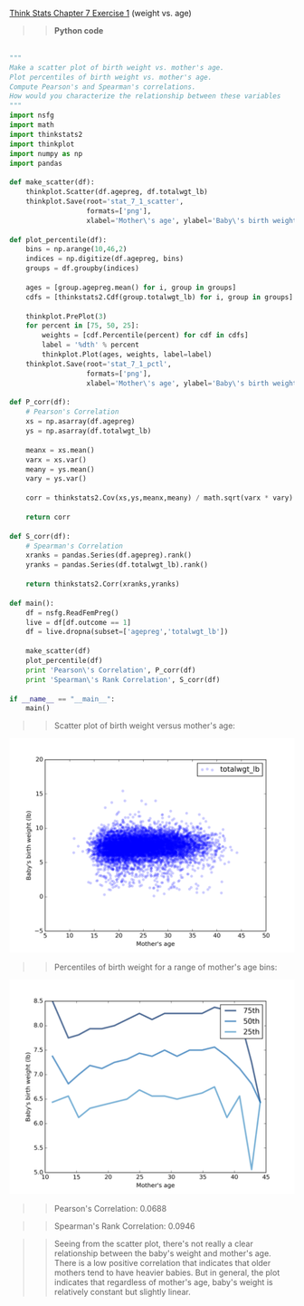 [Think Stats Chapter 7 Exercise 1](http://greenteapress.com/thinkstats2/html/thinkstats2008.html#toc70) (weight vs. age)

>> **Python code**

```python

""" 
Make a scatter plot of birth weight vs. mother's age.
Plot percentiles of birth weight vs. mother's age.
Compute Pearson's and Spearman's correlations.
How would you characterize the relationship between these variables
"""
import nsfg
import math
import thinkstats2
import thinkplot
import numpy as np
import pandas

def make_scatter(df):
	thinkplot.Scatter(df.agepreg, df.totalwgt_lb)
	thinkplot.Save(root='stat_7_1_scatter',
				   formats=['png'],
				   xlabel='Mother\'s age', ylabel='Baby\'s birth weight (lb)')

def plot_percentile(df):
	bins = np.arange(10,46,2)
	indices = np.digitize(df.agepreg, bins)
	groups = df.groupby(indices)

	ages = [group.agepreg.mean() for i, group in groups]
	cdfs = [thinkstats2.Cdf(group.totalwgt_lb) for i, group in groups]

	thinkplot.PrePlot(3)
	for percent in [75, 50, 25]:
		weights = [cdf.Percentile(percent) for cdf in cdfs]
		label = '%dth' % percent
		thinkplot.Plot(ages, weights, label=label)
	thinkplot.Save(root='stat_7_1_pctl', 
				   formats=['png'],
				   xlabel='Mother\'s age', ylabel='Baby\'s birth weight (lb)')

def P_corr(df):
	# Pearson's Correlation
	xs = np.asarray(df.agepreg)
	ys = np.asarray(df.totalwgt_lb)

	meanx = xs.mean()
	varx = xs.var()
	meany = ys.mean()
	vary = ys.var()

	corr = thinkstats2.Cov(xs,ys,meanx,meany) / math.sqrt(varx * vary)

	return corr

def S_corr(df):
	# Spearman's Correlation
	xranks = pandas.Series(df.agepreg).rank()
	yranks = pandas.Series(df.totalwgt_lb).rank()

	return thinkstats2.Corr(xranks,yranks)

def main():
	df = nsfg.ReadFemPreg()
	live = df[df.outcome == 1]
	df = live.dropna(subset=['agepreg','totalwgt_lb'])

	make_scatter(df) 
	plot_percentile(df)
	print 'Pearson\'s Correlation', P_corr(df)
	print 'Spearman\'s Rank Correlation', S_corr(df)

if __name__ == "__main__":
	main()
```
>> Scatter plot of birth weight versus mother's age:
<img src="/statistics/stat_7_1_scatter.png">

>> Percentiles of birth weight for a range of mother's age bins:
<img src="/statistics/stat_7_1_pctl.png">

>> Pearson's Correlation: 0.0688

>> Spearman's Rank Correlation: 0.0946

>> Seeing from the scatter plot, there's not really a clear relationship between the baby's weight and mother's age.
There is a low positive correlation that indicates that older mothers tend to have heavier babies.
But in general, the plot indicates that regardless of mother's age, baby's weight is relatively constant but slightly linear.	
